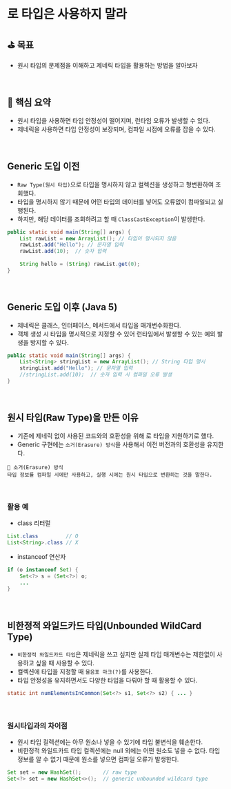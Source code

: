 # 로 타입은 사용하지 말라

## ⛳️ 목표

- 원시 타입의 문제점을 이해하고 제네릭 타입을 활용하는 방법을 알아보자

<br>

## 📄 핵심 요약
- 원시 타입을 사용하면 타입 안정성이 떨어지며, 런타임 오류가 발생할 수 있다.
- 제네릭을 사용하면 타입 안정성이 보장되며, 컴파일 시점에 오류를 잡을 수 있다.

<br>

## Generic 도입 이전

- `Raw Type(원시 타입)`으로 타입을 명시하지 않고 컬렉션을 생성하고 형변환하여 조회했다.
- 타입을 명시하지 않기 때문에 어떤 타입의 데이터를 넣어도 오류없이 컴파일되고 실행된다.
- 하지만, 해당 데이터를 조회하려고 할 때 `ClassCastException`이 발생한다.

```java
public static void main(String[] args) {
	List rawList = new ArrayList(); // 타입이 명시되지 않음
	rawList.add("Hello"); // 문자열 입력
	rawList.add(10);  // 숫자 입력
	
	String hello = (String) rawList.get(0);
}
```

<br>

## Generic 도입 이후 (Java 5)

- 제네릭은 클래스, 인터페이스, 메서드에서 타입을 매개변수화한다.
- 객체 생성 시 타입을 명시적으로 지정할 수 있어 런타임에서 발생할 수 있는 예외 발생을 방지할 수 있다.

```java
public static void main(String[] args) {
	List<String> stringList = new ArrayList(); // String 타입 명시
	stringList.add("Hello"); // 문자열 입력
	//stringList.add(10);  // 숫자 입력 시 컴파일 오류 발생
}
```

<br>

## 원시 타입(Raw Type)을 만든 이유

- 기존에 제네릭 없이 사용된 코드와의 호환성을 위해 로 타입을 지원하기로 했다.
- Generic 구현에는 `소거(Erasure) 방식`을 사용해서 이전 버전과의 호환성을 유지한다.

```
📢 소거(Erasure) 방식
타입 정보를 컴파일 시에만 사용하고, 실행 시에는 원시 타입으로 변환하는 것을 말한다.
```

<br>

### 활용 예

- class 리터럴

```java
List.class         // O
List<String>.class // X
```

- instanceof 연산자

```java
if (o instanceof Set) {      
	Set<?> s = (Set<?>) o; 
	...
}
```

<br>

## 비한정적 와일드카드 타입(Unbounded WildCard Type)

- `비한정적 와일드카드 타입`은 제네릭을 쓰고 싶지만 실제 타입 매개변수는 제한없이 사용하고 싶을 때 사용할 수 있다.
- 컬렉션에 타입을 지정할 때 `물음표 마크(?)`를 사용한다.
- 타입 안정성을 유지하면서도 다양한 타입을 다뤄야 할 때 활용할 수 있다.

```java
static int numElementsInCommon(Set<?> s1, Set<?> s2) { ... }
```

<br>

### 원시타입과의 차이점

- 원시 타입 컬렉션에는 아무 원소나 넣을 수 있기에 타입 불변식을 훼손한다.
- 비한정적 와일드카드 타입 컬렉션에는 null 외에는 어떤 원소도 넣을 수 없다. 타입 정보를 알 수 없기 때문에 원소를 넣으면 컴파일 오류가 발생한다.

```java
Set set = new HashSet();       // raw type
Set<?> set = new HashSet<>();  // generic unbounded wildcard type
```